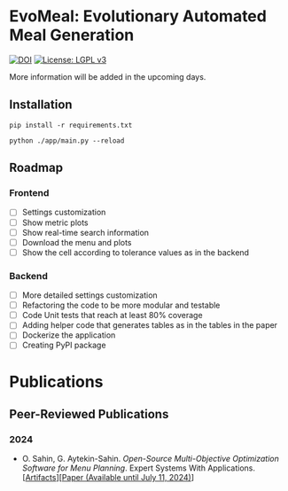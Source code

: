 # EvoMeal: Evolutionary Automated Meal Generation
[![DOI](https://zenodo.org/badge/DOI/10.5281/zenodo.10995071.svg)](https://doi.org/10.5281/zenodo.10995071)
[![License: LGPL v3](https://img.shields.io/badge/License-LGPL_v3-blue.svg)](https://www.gnu.org/licenses/lgpl-3.0)

More information will be added in the upcoming days.
## Installation
```pip install -r requirements.txt```

```python ./app/main.py --reload```

## Roadmap
### Frontend
- [ ] Settings customization
- [ ] Show metric plots
- [ ] Show real-time search information
- [ ] Download the menu and plots
- [ ] Show the cell according to tolerance values as in the backend

### Backend
- [ ] More detailed settings customization
- [ ] Refactoring the code to be more modular and testable
- [ ] Code Unit tests that reach at least 80% coverage
- [ ] Adding helper code that generates tables as in the tables in the paper
- [ ] Dockerize the application
- [ ] Creating PyPI package

# Publications
## Peer-Reviewed Publications
### 2024

* O. Sahin, G. Aytekin-Sahin.
  *Open-Source Multi-Objective Optimization Software for Menu Planning*.
  Expert Systems With Applications.
  [[Artifacts](https://doi.org/10.5281/zenodo.10845860)][[Paper (Available until July 11, 2024)](https://authors.elsevier.com/a/1j82s3PiGTTRuc)]